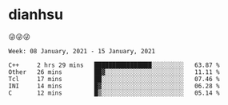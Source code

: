
# dianhsu

:stuck_out_tongue_winking_eye::stuck_out_tongue_winking_eye::stuck_out_tongue_winking_eye:

<!--START_SECTION:waka-->
```text
Week: 08 January, 2021 - 15 January, 2021

C++     2 hrs 29 mins   ████████████████░░░░░░░░░   63.87 % 
Other   26 mins         ██▓░░░░░░░░░░░░░░░░░░░░░░   11.11 % 
Tcl     17 mins         ██░░░░░░░░░░░░░░░░░░░░░░░   07.46 % 
INI     14 mins         █▓░░░░░░░░░░░░░░░░░░░░░░░   06.28 % 
C       12 mins         █▒░░░░░░░░░░░░░░░░░░░░░░░   05.14 % 
```
<!--END_SECTION:waka-->
